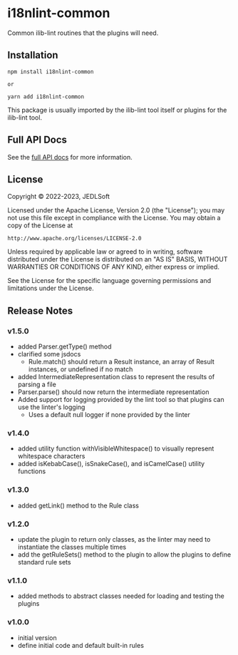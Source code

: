 # i18nlint-common

Common ilib-lint routines that the plugins will need.


## Installation

```
npm install i18nlint-common

or

yarn add i18nlint-common
```

This package is usually imported by the ilib-lint tool itself or plugins for
the ilib-lint tool.

## Full API Docs

See the [full API docs](./docs/i18nlint-common.md) for more information.

## License

Copyright © 2022-2023, JEDLSoft

Licensed under the Apache License, Version 2.0 (the "License");
you may not use this file except in compliance with the License.
You may obtain a copy of the License at

    http://www.apache.org/licenses/LICENSE-2.0

Unless required by applicable law or agreed to in writing, software
distributed under the License is distributed on an "AS IS" BASIS,
WITHOUT WARRANTIES OR CONDITIONS OF ANY KIND, either express or implied.

See the License for the specific language governing permissions and
limitations under the License.

## Release Notes

### v1.5.0

- added Parser.getType() method
- clarified some jsdocs
    - Rule.match() should return a Result instance, an array of
      Result instances, or undefined if no match
- added IntermediateRepresentation class to represent the results of
  parsing a file
- Parser.parse() should now return the intermediate representation
- Added support for logging provided by the lint tool so that plugins
  can use the linter's logging
    - Uses a default null logger if none provided by the linter

### v1.4.0

- added utility function withVisibleWhitespace() to visually represent whitespace characters
- added isKebabCase(), isSnakeCase(), and isCamelCase() utility functions

### v1.3.0

- added getLink() method to the Rule class

### v1.2.0

- update the plugin to return only classes, as the linter may need to instantiate
  the classes multiple times
- add the getRuleSets() method to the plugin to allow the plugins to define
  standard rule sets

### v1.1.0

- added methods to abstract classes needed for loading and testing the plugins

### v1.0.0

- initial version
- define initial code and default built-in rules

